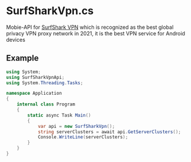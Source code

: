 # SurfSharkVpn.cs
Mobie-API for [SurfShark VPN](https://play.google.com/store/apps/details?id=com.surfshark.vpnclient.android) which is recognized as the best global privacy VPN proxy network in 2021, it is the best VPN service for Android devices

## Example
```cs
using System;
using SurfSharkVpnApi;
using System.Threading.Tasks;

namespace Application
{
    internal class Program
    {
        static async Task Main()
        {
            var api = new SurfSharkVpn();
            string serverClusters = await api.GetServerClusters();
            Console.WriteLine(serverClusters);
        }
    }
}
```
